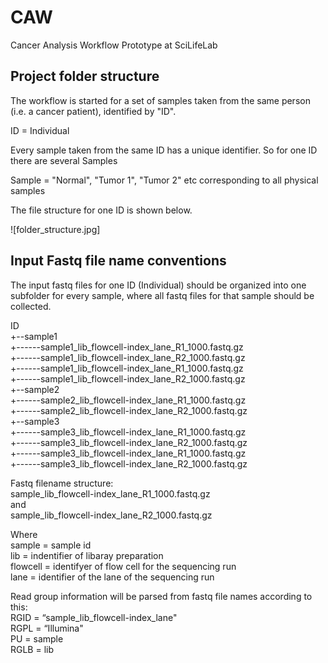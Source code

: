 # CAW
Cancer Analysis Workflow Prototype at SciLifeLab

## Project folder structure

The workflow is started for a set of samples taken from the same person (i.e. a cancer patient), identified by "ID".

ID = Individual

Every sample taken from the same ID has a unique identifier. So for one ID there are several Samples

Sample = "Normal", "Tumor 1", "Tumor 2" etc corresponding to all physical samples

The file structure for one ID is shown below. 


![folder_structure.jpg]


## Input Fastq file name conventions

The input fastq files for one ID (Individual) should be organized into one subfolder for every sample, where all fastq files for that sample should be collected.

ID  
+--sample1  
+------sample1_lib_flowcell-index_lane_R1_1000.fastq.gz  
+------sample1_lib_flowcell-index_lane_R2_1000.fastq.gz  
+------sample1_lib_flowcell-index_lane_R1_1000.fastq.gz  
+------sample1_lib_flowcell-index_lane_R2_1000.fastq.gz  
+--sample2  
+------sample2_lib_flowcell-index_lane_R1_1000.fastq.gz  
+------sample2_lib_flowcell-index_lane_R2_1000.fastq.gz  
+--sample3  
+------sample3_lib_flowcell-index_lane_R1_1000.fastq.gz  
+------sample3_lib_flowcell-index_lane_R2_1000.fastq.gz  
+------sample3_lib_flowcell-index_lane_R1_1000.fastq.gz  
+------sample3_lib_flowcell-index_lane_R2_1000.fastq.gz  



Fastq filename structure:  
sample_lib_flowcell-index_lane_R1_1000.fastq.gz  
and   
sample_lib_flowcell-index_lane_R2_1000.fastq.gz  

Where  
sample = sample id  
lib = indentifier of libaray preparation  
flowcell = identifyer of flow cell for the sequencing run  
lane = identifier of the lane of the sequencing run  
  
Read group information will be parsed from fastq file names according to this:  
RGID = “sample_lib_flowcell-index_lane"  
RGPL = “Illumina"  
PU = sample  
RGLB = lib  